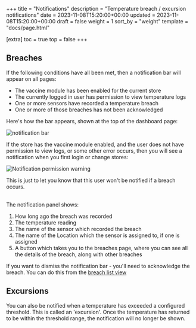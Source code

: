 +++
title = "Notifications"
description = "Temperature breach / excursion notifications"
date = 2023-11-08T15:20:00+00:00
updated = 2023-11-08T15:20:00+00:00
draft = false
weight = 1
sort_by = "weight"
template = "docs/page.html"

[extra]
toc = true
top = false
+++

## Breaches

If the following conditions have all been met, then a notification bar will appear on all pages:

- The vaccine module has been enabled for the current store
- The currently logged in user has permission to view temperature logs
- One or more sensors have recorded a temperature breach
- One or more of those breaches has not been acknowledged

Here's how the bar appears, shown at the top of the dashboard page:

![notification bar](/docs/coldchain/images/notification_bar.png)

<div class="tip">If the store has the vaccine module enabled, and the user does not have permission to view logs, or some other error occurs, then you will see a notification when you first login or change stores: <p><img src="/docs/coldchain/images/notification_warning.png" alt="Notification permission warning" /></p>This is just to let you know that this user won't be notified if a breach occurs.</div>

<br/>

The notification panel shows:
1. How long ago the breach was recorded
2. The temperature reading
3. The name of the sensor which recorded the breach
4. The name of the Location which the sensor is assigned to, if one is assigned
5. A button which takes you to the breaches page, where you can see all the details of the breach, along with other breaches

If you want to dismiss the notification bar - you'll need to acknowledge the breach. You can do this from the [breach list view](/docs/coldchain/monitoring/#acknowledging-breaches)


## Excursions

You can also be notified when a temperature has exceeded a configured threshold. This is called an 'excursion'. Once the temperature has returned to be within the threshold range, the notification will no longer be shown.